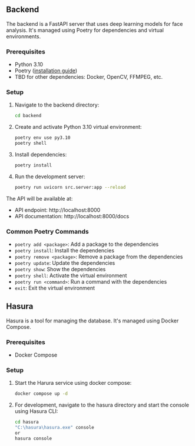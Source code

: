 

## Backend

The backend is a FastAPI server that uses deep learning models for face analysis. It's managed using Poetry for dependencies and virtual environments.

### Prerequisites
- Python 3.10
- Poetry ([installation guide](https://python-poetry.org/docs/#installation))
- TBD for other dependencies: Docker, OpenCV, FFMPEG, etc.

### Setup

1. Navigate to the backend directory:
   ```bash
   cd backend
   ```

2. Create and activate Python 3.10 virtual environment:
   ```bash
   poetry env use py3.10
   poetry shell
   ```

3. Install dependencies:
   ```bash
   poetry install
   ```

4. Run the development server:
   ```bash
   poetry run uvicorn src.server:app --reload
   ```

The API will be available at:
- API endpoint: http://localhost:8000
- API documentation: http://localhost:8000/docs

### Common Poetry Commands

- `poetry add <package>`: Add a package to the dependencies
- `poetry install`: Install the dependencies
- `poetry remove <package>`: Remove a package from the dependencies
- `poetry update`: Update the dependencies
- `poetry show`: Show the dependencies
- `poetry shell`: Activate the virtual environment
- `poetry run <command>`: Run a command with the dependencies
- `exit`: Exit the virtual environment

## Hasura

Hasura is a tool for managing the database. It's managed using Docker Compose.

### Prerequisites
- Docker Compose

### Setup

1. Start the Harura service using docker compose:
   ```bash
   docker compose up -d
   ```

2. For development, navigate to the hasura directory and start the console using Hasura CLI:
   ```bash
   cd hasura
   "C:\hasura\hasura.exe" console 
   or
   hasura console
   ```
